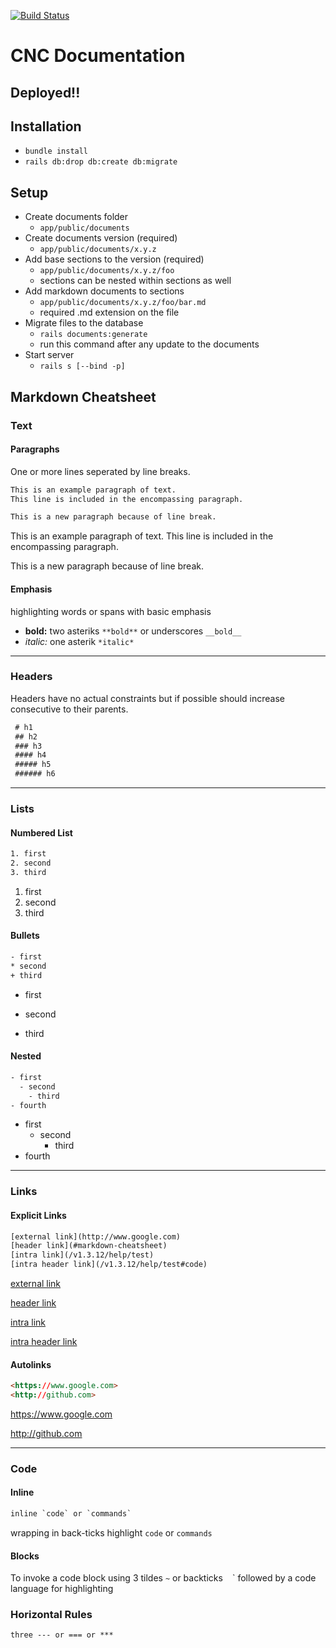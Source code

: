 
[![Build Status](https://travis-ci.org/sixthedge/cnc-docs.svg?branch=master)](https://travis-ci.org/sixthedge/cnc-docs)

# CNC Documentation

## Deployed!!

## Installation
- `bundle install`
- `rails db:drop db:create db:migrate`

## Setup
- Create documents folder
  - `app/public/documents`
- Create documents version (required)
  - `app/public/documents/x.y.z`
- Add base sections to the version (required)
  - `app/public/documents/x.y.z/foo`
  - sections can be nested within sections as well
- Add markdown documents to sections
  - `app/public/documents/x.y.z/foo/bar.md`
  - required .md extension on the file
- Migrate files to the database
  - `rails documents:generate`
  - run this command after any update to the documents
- Start server
  - `rails s [--bind -p]`

## Markdown Cheatsheet

### Text

#### Paragraphs
One or more lines seperated by line breaks.

~~~html
This is an example paragraph of text.
This line is included in the encompassing paragraph.

This is a new paragraph because of line break.
~~~

This is an example paragraph of text.
This line is included in the encompassing paragraph.

This is a new paragraph because of line break.

#### Emphasis
highlighting words or spans with basic emphasis

- **bold:** two asteriks `**bold**` or underscores `__bold__`
- *italic:* one asterik `*italic*` 

---

### Headers
Headers have no actual constraints but if possible should increase consecutive to their parents.

~~~html
 # h1
 ## h2
 ### h3
 #### h4
 ##### h5
 ###### h6
~~~

---

### Lists
#### Numbered List
~~~html
1. first
2. second
3. third
~~~
1. first
2. second
3. third

#### Bullets
~~~html
- first
* second
+ third
~~~

- first
* second
+ third

#### Nested
~~~html
- first
  - second
    - third
- fourth
~~~
- first
  - second
    - third
- fourth

---

### Links
#### Explicit Links
~~~html
[external link](http://www.google.com)
[header link](#markdown-cheatsheet)
[intra link](/v1.3.12/help/test)
[intra header link](/v1.3.12/help/test#code)
~~~

[external link](http://www.google.com)

[header link](#markdown-cheatsheet)

[intra link](/v1.3.12/help/test)

[intra header link](/v1.3.12/help/test#code)

#### Autolinks
~~~html
<https://www.google.com>
<http://github.com>
~~~
<https://www.google.com>

<http://github.com>

---

### Code
#### Inline
~~~html
inline `code` or `commands`
~~~

wrapping in back-ticks highlight `code` or `commands`
#### Blocks
To invoke a code block using 3 tildes `~` or backticks ` ` ` followed by a code language for highlighting

### Horizontal Rules
~~~html
three --- or === or ***
~~~